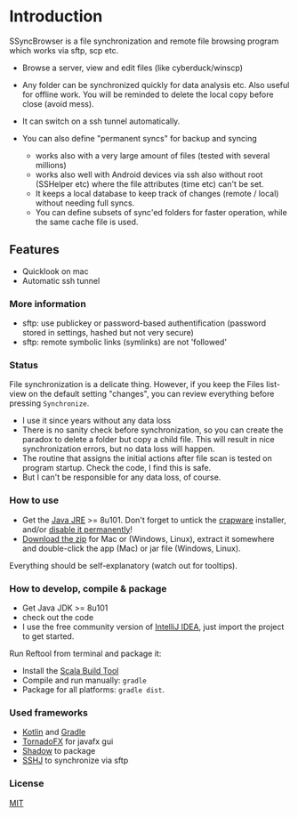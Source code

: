 
# Introduction

SSyncBrowser is a file synchronization and remote file browsing program which works via sftp, scp etc.

* Browse a server, view and edit files (like cyberduck/winscp)
* Any folder can be synchronized quickly for data analysis etc. Also useful for offline work. You will be reminded to delete the local copy before close (avoid mess).
* It can switch on a ssh tunnel automatically.

* You can also define "permanent syncs" for backup and syncing
  * works also with a very large amount of files (tested with several millions)
  * works also well with Android devices via ssh also without root (SSHelper etc) where the file attributes (time etc) can't be set.
  * It keeps a local database to keep track of changes (remote / local) without needing full syncs.
  * You can define subsets of sync'ed folders for faster operation, while the same cache file is used.

## Features

* Quicklook on mac
* Automatic ssh tunnel

### More information

* sftp: use publickey or password-based authentification (password stored in settings, hashed but not very secure)
* sftp: remote symbolic links (symlinks) are not 'followed'

### Status ###
File synchronization is a delicate thing. However, if you keep the Files list-view on the default setting "changes",
you can review everything before pressing `Synchronize`.

* I use it since years without any data loss
* There is no sanity check before synchronization, so you can create the paradox to delete a folder but copy a child file.
This will result in nice synchronization errors, but no data loss will happen.
* The routine that assigns the initial actions after file scan is tested on program startup. Check the code, I find this is safe.
* But I can't be responsible for any data loss, of course.

### How to use ###

* Get the [Java JRE](http://www.oracle.com/technetwork/java/javase/downloads/index.html) >= 8u101. Don't forget to untick the [crapware](https://www.google.com/search?q=java+crapware) installer, and/or [disable it permanently](https://www.java.com/en/download/faq/disable_offers.xml)!
* [Download the zip](https://bitbucket.org/wolfgang/sfsync/downloads) for Mac or (Windows, Linux), extract it somewhere and double-click the app (Mac) or
  jar file (Windows, Linux).

Everything should be self-explanatory (watch out for tooltips).

### How to develop, compile & package ###

* Get Java JDK >= 8u101
* check out the code
* I use the free community version of [IntelliJ IDEA](https://www.jetbrains.com/idea/download/), just import the project to get started.

Run Reftool from terminal and package it:

* Install the [Scala Build Tool](http://www.scala-sbt.org/)
* Compile and run manually: `gradle`
* Package for all platforms: `gradle dist`.


### Used frameworks ###

* [Kotlin](https://kotlinlang.org/) and [Gradle](https://gradle.org/)
* [TornadoFX](https://github.com/edvin/tornadofx) for javafx gui
* [Shadow](https://github.com/johnrengelman/shadow) to package
* [SSHJ](https://github.com/hierynomus/sshj) to synchronize via sftp

### License ###
[MIT](http://opensource.org/licenses/MIT)